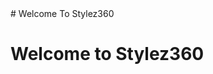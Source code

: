 

</head>
#                     Welcome To Stylez360

 <meta charset="utf-8">
  <meta name="viewport" content="width=device-width, initial-scale=1, shrink-to-fit=no">  
  <link href="https://github.com/stylez360/stylez360.github.io/blob/main/ballet-one-page-free-web-template/css/animate.css" rel="stylesheet">


<h1>
  Welcome to Stylez360
  
 
